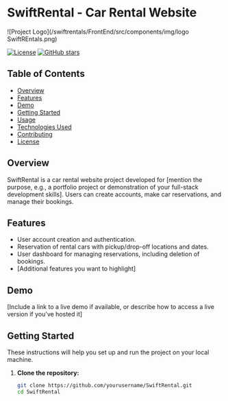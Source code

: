 # SwiftRental - Car Rental Website

![Project Logo](/swiftrentals/FrontEnd/src/components/img/logo SwiftREntals.png) <!-- If you have a project logo, include it here -->

[![License](https://img.shields.io/badge/license-MIT-blue.svg)](LICENSE)
[![GitHub stars](https://img.shields.io/github/stars/yourusername/SwiftRental)](https://github.com/yourusername/SwiftRental/stargazers)

## Table of Contents

- [Overview](#overview)
- [Features](#features)
- [Demo](#demo)
- [Getting Started](#getting-started)
- [Usage](#usage)
- [Technologies Used](#technologies-used)
- [Contributing](#contributing)
- [License](#license)

## Overview

SwiftRental is a car rental website project developed for [mention the purpose, e.g., a portfolio project or demonstration of your full-stack development skills]. Users can create accounts, make car reservations, and manage their bookings.

## Features

- User account creation and authentication.
- Reservation of rental cars with pickup/drop-off locations and dates.
- User dashboard for managing reservations, including deletion of bookings.
- [Additional features you want to highlight]

## Demo

[Include a link to a live demo if available, or describe how to access a live version if you've hosted it]

## Getting Started

These instructions will help you set up and run the project on your local machine.

1. **Clone the repository:**

   ```sh
   git clone https://github.com/yourusername/SwiftRental.git
   cd SwiftRental

